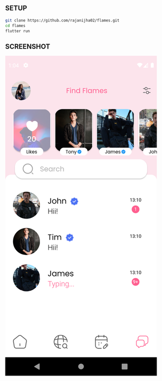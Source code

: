 ## SETUP
```bash
git clone https://github.com/rajanijha02/flames.git
cd flames
flutter run
```


## SCREENSHOT
![](./flutter_01.png)